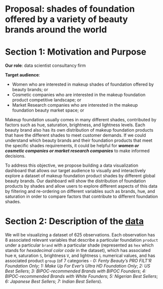 Proposal: shades of foundation offered by a variety of beauty brands
around the world
================

# Section 1: Motivation and Purpose

**Our role**: data scientist consultancy firm

**Target audience**:

  - Women who are interested in makeup shades of foundation offered by
    beauty brands; or
  - Cosmetic companies who are interested in the makeup foundation
    product competitive landscape; or
  - Market Research companies who are interested in the makeup
    foundation beauty market space; or

Makeup foundation usually comes in many different shades, contributed by
factors such as hue, saturation, brightness, and lightness levels. Each
beauty brand also has its own distribution of makeup foundation products
that have the different shades to meet customer demands. If we could
understand which beauty brands and their foundation products that meet
the specific shades requirements, it could be helpful for ***women or
cosmetic companies or market research companies*** to make informed
decisions.

To address this objective, we propose building a data visualization
dashboard that allows our target audience to visually and interactively
explore a dataset of makeup foundation product shades by different
global beauty brands. Our dashboard will show the distribution of
foundation products by shades and allow users to explore different
aspects of this data by filtering and re-ordering on different variables
such as brands, hue, and saturation in order to compare factors that
contribute to different foundation shades.

# Section 2: Description of the [data](https://github.com/the-pudding/data/tree/master/makeup-shades)

We will be visualizing a dataset of 625 observations. Each observation
has 8 associated relevant variables that describe a particular
foundation `product` under a particular `brand` with a particular shade
(represented as `hex` which stands for *hexadecimal color code* in the
dataset), which has associated hue `H`, saturation `S`, brightness `V`,
and lightness `L` numerical values, and has associated product `group`
(of 7 categories - *0: Fenty Beauty’s PRO FILT’R Foundation Only*; *1:
Make Up For Ever’s Ultra HD Foundation Only*; *2: US Best Sellers*; *3:
BIPOC-recommended Brands with BIPOC Founders*; *4: BIPOC-recommended
Brands with White Founders*; *5: Nigerian Best Sellers*; *6: Japanese
Best Sellers*; *7: Indian Best Sellers*).
